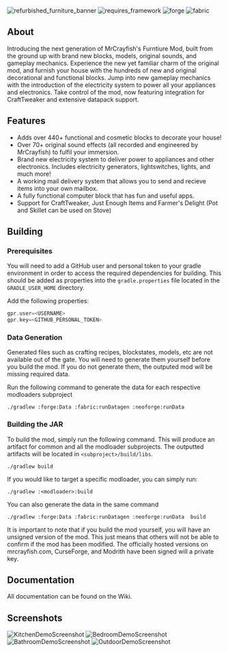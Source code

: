 ![refurbished_furniture_banner](https://github.com/MrCrayfish/MrCrayfishFurnitureMod-Refurbished/assets/4958241/cb5e85cd-ee66-49d5-89aa-8f145e79b7f3)
![requires_framework](https://github.com/MrCrayfish/MrCrayfishFurnitureMod-Refurbished/assets/4958241/980cc39e-8a23-4aa1-a15d-5fc16a1fc3e4) ![forge](https://github.com/MrCrayfish/MrCrayfishFurnitureMod-Refurbished/assets/4958241/3068bff9-49f0-4dfc-9348-0d3aa1543444) ![fabric](https://github.com/MrCrayfish/MrCrayfishFurnitureMod-Refurbished/assets/4958241/27591fbc-b53a-4149-842d-967d25a63ec0)

## About
Introducing the next generation of MrCrayfish's Furntiure Mod, built from the ground up with brand new blocks, models, original sounds, and gameplay mechanics. Experience the new yet familiar charm of the original mod, and furnish your house with the hundreds of new and original decorational and functional blocks. Jump into new gameplay mechanics with the introduction of the electricity system to power all your appliances and electronics. Take control of the mod, now featuring integration for CraftTweaker and extensive datapack support.

## Features
- Adds over 440+ functional and cosmetic blocks to decorate your house!
- Over 70+ original sound effects (all recorded and engineered by MrCrayfish) to fulfil your immersion.
- Brand new electricity system to deliver power to appliances and other electronics. Includes electricity generators, lightswitches, lights, and much more!
- A working mail delivery system that allows you to send and recieve items into your own mailbox.
- A fully functional computer block that has fun and useful apps.
- Support for CraftTweaker, Just Enough Items and Farmer's Delight (Pot and Skillet can be used on Stove)

## Building
### Prerequisites
You will need to add a GitHub user and personal token to your gradle environment in order to access the required dependencies for building.
This should be added as properties into the `gradle.properties` file located in the `GRADLE_USER_HOME` directory.

Add the following properties:
```gradle
gpr.user=<USERNAME>
gpr.key=<GITHUB_PERSONAL_TOKEN>
```
### Data Generation
Generated files such as crafting recipes, blockstates, models, etc are not available out of the gate. You will need to generate them yourself before you build the mod. If you do not generate them, the outputed mod will be missing required data.

Run the following command to generate the data for each respective modloaders subproject
```
./gradlew :forge:Data :fabric:runDatagen :neoforge:runData 
```
### Building the JAR
To build the mod, simply run the following command. This will produce an artifact for common and all the modloader subprojects. The outputted artifacts will be located in `<subproject>/build/libs`.
```
./gradlew build
```
If you would like to target a specific modloader, you can simply run:
```
./gradlew :<modloader>:build
```
You can also generate the data in the same command
```
./gradlew :forge:Data :fabric:runDatagen :neoforge:runData  build
```
It is important to note that if you build the mod yourself, you will have an unsigned version of the mod. This just means that others will not be able to confirm if the mod has been modified. The officially hosted versions on mrcrayfish.com, CurseForge, and Modrith have been signed will a private key.
## Documentation
All documentation can be found on the Wiki.
## Screenshots
![KitchenDemoScreenshot](https://github.com/MrCrayfish/MrCrayfishFurnitureMod-Refurbished/assets/4958241/0ef363f0-dfea-4a5b-a02b-a461774f067a)
![BedroomDemoScreenshot](https://github.com/MrCrayfish/MrCrayfishFurnitureMod-Refurbished/assets/4958241/fc63e172-75a0-4025-99ca-8e7b85cde22a)
![BathroomDemoScreenshot](https://github.com/MrCrayfish/MrCrayfishFurnitureMod-Refurbished/assets/4958241/310c4700-ef91-4bf9-b946-d5eabf8445f5)
![OutdoorDemoScreenshot](https://github.com/MrCrayfish/MrCrayfishFurnitureMod-Refurbished/assets/4958241/00d42847-b373-46bb-8555-a270bbb7a079)
